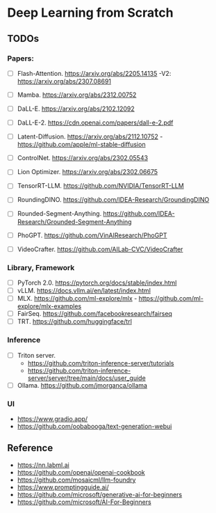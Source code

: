 # Deep Learning from Scratch

## TODOs
### Papers:
- [ ] Flash-Attention. https://arxiv.org/abs/2205.14135 -V2: https://arxiv.org/abs/2307.08691
- [ ] Mamba. https://arxiv.org/abs/2312.00752
- [ ] DaLL-E. https://arxiv.org/abs/2102.12092
- [ ] DaLL-E-2. https://cdn.openai.com/papers/dall-e-2.pdf
- [ ] Latent-Diffusion. https://arxiv.org/abs/2112.10752 - https://github.com/apple/ml-stable-diffusion
- [ ] ControlNet. https://arxiv.org/abs/2302.05543
- [ ] Lion Optimizer. https://arxiv.org/abs/2302.06675
- [ ] TensorRT-LLM. https://github.com/NVIDIA/TensorRT-LLM
- [ ] RoundingDINO. https://github.com/IDEA-Research/GroundingDINO
- [ ] Rounded-Segment-Anything. https://github.com/IDEA-Research/Grounded-Segment-Anything
- [ ] PhoGPT. https://github.com/VinAIResearch/PhoGPT 
- [ ] VideoCrafter. https://github.com/AILab-CVC/VideoCrafter


### Library, Framework
- [ ] PyTorch 2.0. https://pytorch.org/docs/stable/index.html
- [ ] vLLM. https://docs.vllm.ai/en/latest/index.html
- [ ] MLX. https://github.com/ml-explore/mlx - https://github.com/ml-explore/mlx-examples
- [ ] FairSeq. https://github.com/facebookresearch/fairseq
- [ ] TRT. https://github.com/huggingface/trl

### Inference
- [ ] Triton server. 
  - https://github.com/triton-inference-server/tutorials 
  - https://github.com/triton-inference-server/server/tree/main/docs/user_guide
- [ ] Ollama. https://github.com/jmorganca/ollama

### UI
- https://www.gradio.app/
- https://github.com/oobabooga/text-generation-webui


## Reference
- https://nn.labml.ai
- https://github.com/openai/openai-cookbook
- https://github.com/mosaicml/llm-foundry
- https://www.promptingguide.ai/
- https://github.com/microsoft/generative-ai-for-beginners
- https://github.com/microsoft/AI-For-Beginners
